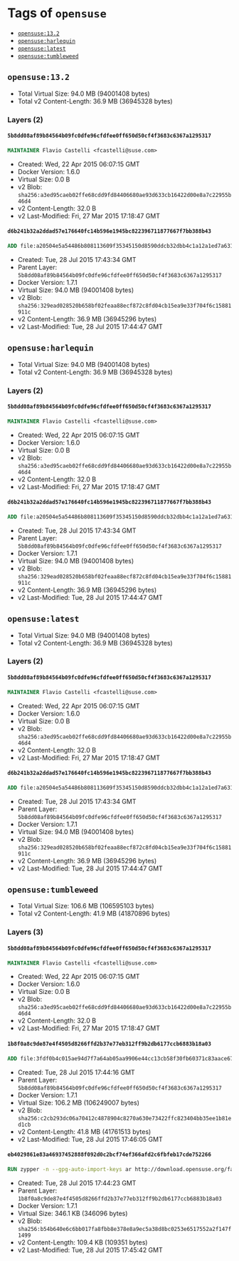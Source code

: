 <!-- THIS FILE IS GENERATED VIA '.template-helpers/generate-tag-details.pl' -->

# Tags of `opensuse`

-	[`opensuse:13.2`](#opensuse132)
-	[`opensuse:harlequin`](#opensuseharlequin)
-	[`opensuse:latest`](#opensuselatest)
-	[`opensuse:tumbleweed`](#opensusetumbleweed)

## `opensuse:13.2`

-	Total Virtual Size: 94.0 MB (94001408 bytes)
-	Total v2 Content-Length: 36.9 MB (36945328 bytes)

### Layers (2)

#### `5b8dd08af89b84564b09fc0dfe96cfdfee0ff650d50cf4f3683c6367a1295317`

```dockerfile
MAINTAINER Flavio Castelli <fcastelli@suse.com>
```

-	Created: Wed, 22 Apr 2015 06:07:15 GMT
-	Docker Version: 1.6.0
-	Virtual Size: 0.0 B
-	v2 Blob: `sha256:a3ed95caeb02ffe68cdd9fd84406680ae93d633cb16422d00e8a7c22955b46d4`
-	v2 Content-Length: 32.0 B
-	v2 Last-Modified: Fri, 27 Mar 2015 17:18:47 GMT

#### `d6b241b32a2ddad57e176640fc14b596e1945bc822396711877667f7bb388b43`

```dockerfile
ADD file:a20504e5a54486b808113609f35345150d8590ddcb32dbb4c1a12a1ed7a6314c in /
```

-	Created: Tue, 28 Jul 2015 17:43:34 GMT
-	Parent Layer: `5b8dd08af89b84564b09fc0dfe96cfdfee0ff650d50cf4f3683c6367a1295317`
-	Docker Version: 1.7.1
-	Virtual Size: 94.0 MB (94001408 bytes)
-	v2 Blob: `sha256:329ead028520b658bf02feaa88ecf872c8fd04cb15ea9e33f704f6c15881911c`
-	v2 Content-Length: 36.9 MB (36945296 bytes)
-	v2 Last-Modified: Tue, 28 Jul 2015 17:44:47 GMT

## `opensuse:harlequin`

-	Total Virtual Size: 94.0 MB (94001408 bytes)
-	Total v2 Content-Length: 36.9 MB (36945328 bytes)

### Layers (2)

#### `5b8dd08af89b84564b09fc0dfe96cfdfee0ff650d50cf4f3683c6367a1295317`

```dockerfile
MAINTAINER Flavio Castelli <fcastelli@suse.com>
```

-	Created: Wed, 22 Apr 2015 06:07:15 GMT
-	Docker Version: 1.6.0
-	Virtual Size: 0.0 B
-	v2 Blob: `sha256:a3ed95caeb02ffe68cdd9fd84406680ae93d633cb16422d00e8a7c22955b46d4`
-	v2 Content-Length: 32.0 B
-	v2 Last-Modified: Fri, 27 Mar 2015 17:18:47 GMT

#### `d6b241b32a2ddad57e176640fc14b596e1945bc822396711877667f7bb388b43`

```dockerfile
ADD file:a20504e5a54486b808113609f35345150d8590ddcb32dbb4c1a12a1ed7a6314c in /
```

-	Created: Tue, 28 Jul 2015 17:43:34 GMT
-	Parent Layer: `5b8dd08af89b84564b09fc0dfe96cfdfee0ff650d50cf4f3683c6367a1295317`
-	Docker Version: 1.7.1
-	Virtual Size: 94.0 MB (94001408 bytes)
-	v2 Blob: `sha256:329ead028520b658bf02feaa88ecf872c8fd04cb15ea9e33f704f6c15881911c`
-	v2 Content-Length: 36.9 MB (36945296 bytes)
-	v2 Last-Modified: Tue, 28 Jul 2015 17:44:47 GMT

## `opensuse:latest`

-	Total Virtual Size: 94.0 MB (94001408 bytes)
-	Total v2 Content-Length: 36.9 MB (36945328 bytes)

### Layers (2)

#### `5b8dd08af89b84564b09fc0dfe96cfdfee0ff650d50cf4f3683c6367a1295317`

```dockerfile
MAINTAINER Flavio Castelli <fcastelli@suse.com>
```

-	Created: Wed, 22 Apr 2015 06:07:15 GMT
-	Docker Version: 1.6.0
-	Virtual Size: 0.0 B
-	v2 Blob: `sha256:a3ed95caeb02ffe68cdd9fd84406680ae93d633cb16422d00e8a7c22955b46d4`
-	v2 Content-Length: 32.0 B
-	v2 Last-Modified: Fri, 27 Mar 2015 17:18:47 GMT

#### `d6b241b32a2ddad57e176640fc14b596e1945bc822396711877667f7bb388b43`

```dockerfile
ADD file:a20504e5a54486b808113609f35345150d8590ddcb32dbb4c1a12a1ed7a6314c in /
```

-	Created: Tue, 28 Jul 2015 17:43:34 GMT
-	Parent Layer: `5b8dd08af89b84564b09fc0dfe96cfdfee0ff650d50cf4f3683c6367a1295317`
-	Docker Version: 1.7.1
-	Virtual Size: 94.0 MB (94001408 bytes)
-	v2 Blob: `sha256:329ead028520b658bf02feaa88ecf872c8fd04cb15ea9e33f704f6c15881911c`
-	v2 Content-Length: 36.9 MB (36945296 bytes)
-	v2 Last-Modified: Tue, 28 Jul 2015 17:44:47 GMT

## `opensuse:tumbleweed`

-	Total Virtual Size: 106.6 MB (106595103 bytes)
-	Total v2 Content-Length: 41.9 MB (41870896 bytes)

### Layers (3)

#### `5b8dd08af89b84564b09fc0dfe96cfdfee0ff650d50cf4f3683c6367a1295317`

```dockerfile
MAINTAINER Flavio Castelli <fcastelli@suse.com>
```

-	Created: Wed, 22 Apr 2015 06:07:15 GMT
-	Docker Version: 1.6.0
-	Virtual Size: 0.0 B
-	v2 Blob: `sha256:a3ed95caeb02ffe68cdd9fd84406680ae93d633cb16422d00e8a7c22955b46d4`
-	v2 Content-Length: 32.0 B
-	v2 Last-Modified: Fri, 27 Mar 2015 17:18:47 GMT

#### `1b8f0a8c9de87e4f4505d8266ffd2b37e77eb312ff9b2db6177ccb6883b18a03`

```dockerfile
ADD file:3fdf0b4c015ae94d7f7a64ab05aa9906e44cc13cb58f30fb60371c83aace67a9 in /
```

-	Created: Tue, 28 Jul 2015 17:44:16 GMT
-	Parent Layer: `5b8dd08af89b84564b09fc0dfe96cfdfee0ff650d50cf4f3683c6367a1295317`
-	Docker Version: 1.7.1
-	Virtual Size: 106.2 MB (106249007 bytes)
-	v2 Blob: `sha256:c2cb293dc06a70412c4878904c8270a630e73422ffc823404bb35ee1b81ed1cb`
-	v2 Content-Length: 41.8 MB (41761513 bytes)
-	v2 Last-Modified: Tue, 28 Jul 2015 17:46:05 GMT

#### `eb4029861e83a46937452888f092d0c2bcf74ef366afd2c6fbfeb17cde752266`

```dockerfile
RUN zypper -n --gpg-auto-import-keys ar http://download.opensuse.org/factory/repo/oss/ OSS
```

-	Created: Tue, 28 Jul 2015 17:44:23 GMT
-	Parent Layer: `1b8f0a8c9de87e4f4505d8266ffd2b37e77eb312ff9b2db6177ccb6883b18a03`
-	Docker Version: 1.7.1
-	Virtual Size: 346.1 KB (346096 bytes)
-	v2 Blob: `sha256:b54b640e6c6bb017fa8fbb8e378e8a9ec5a38d8bc0253e6517552a2f147f1499`
-	v2 Content-Length: 109.4 KB (109351 bytes)
-	v2 Last-Modified: Tue, 28 Jul 2015 17:45:42 GMT
